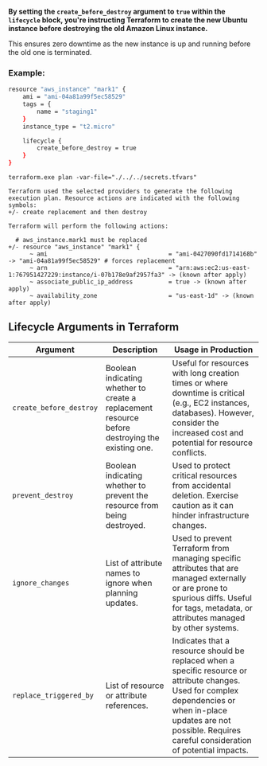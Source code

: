 **By setting the `create_before_destroy` argument to `true` within the `lifecycle` block, you're instructing Terraform to create the new Ubuntu instance before destroying the old Amazon Linux instance.**

This ensures zero downtime as the new instance is up and running before the old one is terminated.

### Example:

```sh
resource "aws_instance" "mark1" {
    ami = "ami-04a81a99f5ec58529"
    tags = {
        name = "staging1"
    }
    instance_type = "t2.micro"

    lifecycle {
        create_before_destroy = true      
    }
}

```

`terraform.exe plan -var-file="./../../secrets.tfvars" `

```
Terraform used the selected providers to generate the following execution plan. Resource actions are indicated with the following        
symbols:
+/- create replacement and then destroy

Terraform will perform the following actions:

  # aws_instance.mark1 must be replaced
+/- resource "aws_instance" "mark1" {
      ~ ami                                  = "ami-0427090fd1714168b" -> "ami-04a81a99f5ec58529" # forces replacement
      ~ arn                                  = "arn:aws:ec2:us-east-1:767951427229:instance/i-07b178e9af2957fa3" -> (known after apply)  
      ~ associate_public_ip_address          = true -> (known after apply)
      ~ availability_zone                    = "us-east-1d" -> (known after apply)
```

## Lifecycle Arguments in Terraform

| Argument | Description | Usage in Production |
|---|---|---|
| `create_before_destroy` | Boolean indicating whether to create a replacement resource before destroying the existing one. | Useful for resources with long creation times or where downtime is critical (e.g., EC2 instances, databases). However, consider the increased cost and potential for resource conflicts. |
| `prevent_destroy` | Boolean indicating whether to prevent the resource from being destroyed. | Used to protect critical resources from accidental deletion. Exercise caution as it can hinder infrastructure changes. |
| `ignore_changes` | List of attribute names to ignore when planning updates. | Used to prevent Terraform from managing specific attributes that are managed externally or are prone to spurious diffs. Useful for tags, metadata, or attributes managed by other systems. |
| `replace_triggered_by` | List of resource or attribute references. | Indicates that a resource should be replaced when a specific resource or attribute changes. Used for complex dependencies or when in-place updates are not possible. Requires careful consideration of potential impacts. |

